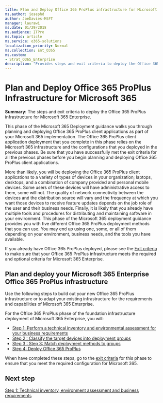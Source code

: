 ```yaml
---
title: Plan and Deploy Office 365 ProPlus infrastructure for Microsoft 365
ms.author: josephd
author: JoeDavies-MSFT
manager: laurawi
ms.date: 01/29/2018
ms.audience: ITPro
ms.topic: article
ms.service: o365-solutions
localization_priority: Normal
ms.collection: Ent_O365
ms.custom:
- Strat_O365_Enterprise
description: "Provides steps and exit criteria to deploy the Office 365 ProPlus infrastructure for Microsoft 365 Enterprise."
---
```


# Plan and Deploy Office 365 ProPlus Infrastructure for Microsoft 365

**Summary:** The steps and exit criteria to deploy the Office 365 ProPlus infrastructure for Microsoft 365 Enterprise.

This phase of the Microsoft 365 Deployment guidance walks you through planning and deploying Office 365 ProPlus client applications as part of your Microsoft 365 implementation. The Office 365 ProPlus client application deployment that you complete in this phase relies on the Microsoft 365 infrastructure and the configurations that you deployed in the previous phases. Be sure that you have successfully met the exit criteria for all the previous phases before you begin planning and deploying Office 365 ProPlus client applications.

More than likely, you will be deploying the Office 365 ProPlus client applications to a variety of types of devices in your organization; laptops, desktops, and a combination of company provided and personal mobile devices. Some users of these devices will have administrative access to them, some will not. The quality of network connectivity between the devices and the distribution source will vary and the frequency at which you want those devices to receive feature updates depends on the job role of the user and their business needs. Finally, it is likely that you already have multiple tools and procedures for distributing and maintaining software in your environment.
This phase of the Microsoft 365 deployment guidance provides you with five different Office 365 ProPlus deployment methods that you can use. You may end up using one, some, or all of them depending on your environment, business needs, and the tools you have available.


If you already have Office 365 ProPlus deployed, please see the [Exit criteria](office365proplus-exit-criteria)  to make sure that your Office 365 ProPlus infrastructure meets the required and optional criteria for Microsoft 365 Enterprise. 

## Plan and deploy your Microsoft 365 Enterprise Office 365 ProPlus infrastructure 

Use the following steps to build out your new Office 365 ProPlus infrastructure or to adapt your existing infrastructure for the requirements and capabilities of Microsoft 365 Enterprise.

For the Office 365 ProPlus phase of the foundation infrastructure deployment of Microsoft 365 Enterprise, you will: 

- [Step 1: Perform a technical inventory and environmental assessment for your business requirements](office365proplus-perform-techinventory-envassess-busrequirements)
- [Step 2 : Classify the target devices into deployment groups](office365proplus-classify-target-devices-deployment-groups)
- [Step 3 : Step 3: Match deployment methods to groups](office365proplus-match-deployment-methods-groups)
- [Step 4: Deploy Office 365 ProPlus](office365proplus-deploy-office365-proplus)

When have completed these steps, go to the [exit criteria](office365proplus-exit-criteria) for this phase to ensure that you meet the required configuration for Microsoft 365.

## Next step

[Step 1:  Technical inventory, environment assessment and business requirements](office365proplus-perform-techinventory-envassess-busrequirements)
